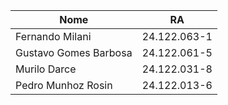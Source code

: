 <!-- Todos do grupo devem entregar. Nas entregas devem conter os nomes dos componentes. -->
| Nome | RA |
| - | - |
| Fernando Milani | 24.122.063-1 |
| Gustavo Gomes Barbosa | 24.122.061-5 |
| Murilo Darce | 24.122.031-8 |
| Pedro Munhoz Rosin | 24.122.013-6 |
